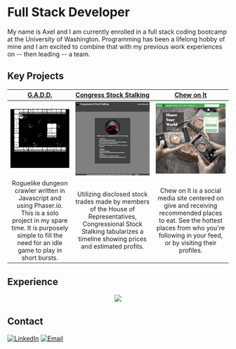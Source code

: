 # Full Stack Developer

My name is Axel and I am currently enrolled in a full stack coding bootcamp at the University of Washington. Programming has been a lifelong hobby of mine and I am excited to combine that with my previous work experiences on -- then leading -- a team. 

## Key Projects
| [G.A.D.D.](https://axeljk.github.io/gadd/gadd.html)  | [Congress Stock Stalking](https://axeljk.github.io/congress-stock-stalking) |  [Chew on It](https://chew-on-it.herokuapp.com)  |
| :---: | :---: | :---: |
| [![GADD](/gadd.png)](https://axeljk.github.io/gadd/gadd.html)  | [![Congress Stalking](/congress-stalking.png)](https://axeljk.github.io/congress-stock-stalking)  |  [![Chew-on-It](/chew-on-it.png)](https://chew-on-it.herokuapp.com)  |
|  Roguelike dungeon crawler written in Javascript and using Phaser.io. This is a solo project in my spare time. It is purposely simple to fill the need for an idle game to play in short bursts.  |  Utilizing disclosed stock trades made by members of the House of Representatives, Congressional Stock Stalking tabularizes a timeline showing prices and estimated profits.  |  Chew on It is a social media site centered on give and receiving recommended places to eat. See the hottest places from who you're following in your feed, or by visiting their profiles.  |

## Experience

<p align="center">
  <a href="https://skillicons.dev">
    <img src="https://skillicons.dev/icons?i=git,cpp,html,css,bootstrap,js,nodejs,mysql,mongodb,heroku" />
  </a>
</p>

## Contact

[![LinkedIn](https://img.shields.io/badge/LinkedIn-0077B5?style=for-the-badge&logo=linkedin&logoColor=white)](https://www.linkedin.com/in/axel-kern)
[![Email](https://img.shields.io/badge/Email-0077B5?style=for-the-badge&logo=yahoo&logoColor=white)](mailto:axeljkern@yahoo.com)
